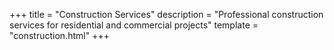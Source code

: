 +++
title = "Construction Services"
description = "Professional construction services for residential and commercial projects"
template = "construction.html"
+++